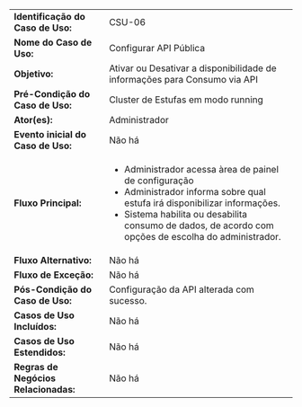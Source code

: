 |   	|	    |
|---	|---	|
|**Identificação do Caso de Uso:**|CSU-06|
|**Nome do Caso de Uso:**|Configurar API Pública|
|**Objetivo:**|Ativar ou Desativar a disponibilidade de informações para Consumo via API|
|**Pré-Condição do Caso de Uso:**|Cluster de Estufas em modo running|
|**Ator(es):**|Administrador|
|**Evento inicial do Caso de Uso:**|Não há|
|**Fluxo Principal:**|<ul><li>Administrador acessa àrea de painel de configuração</li><li>Administrador informa sobre qual estufa irá disponibilizar informações.</li><li>Sistema habilita ou desabilita consumo de dados, de acordo com opções de escolha do administrador.</li></ul>| 
|**Fluxo Alternativo:**|Não há|
|**Fluxo de Exceção:**|Não há|
|**Pós-Condição do Caso de Uso:**|Configuração da API alterada com sucesso.|
|**Casos de Uso Incluídos:**|Não há|
|**Casos de Uso Estendidos:**|Não há|
|**Regras de Negócios Relacionadas:**|Não há|
